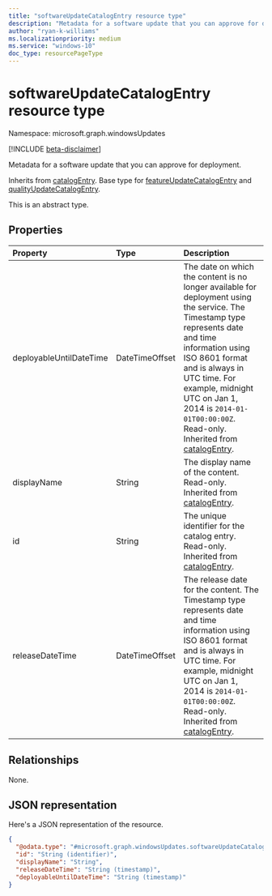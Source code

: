 ```yaml
---
title: "softwareUpdateCatalogEntry resource type"
description: "Metadata for a software update that you can approve for deployment."
author: "ryan-k-williams"
ms.localizationpriority: medium
ms.service: "windows-10"
doc_type: resourcePageType
---
```


# softwareUpdateCatalogEntry resource type

Namespace: microsoft.graph.windowsUpdates

[!INCLUDE [beta-disclaimer](../../includes/beta-disclaimer.md)]

Metadata for a software update that you can approve for deployment.

Inherits from [catalogEntry](../resources/windowsupdates-catalogentry.md). Base type for [featureUpdateCatalogEntry](../resources/windowsupdates-featureupdatecatalogentry.md) and [qualityUpdateCatalogEntry](../resources/windowsupdates-qualityupdatecatalogentry.md).

This is an abstract type.

## Properties
|Property|Type|Description|
|:---|:---|:---|
|deployableUntilDateTime|DateTimeOffset|The date on which the content is no longer available for deployment using the service. The Timestamp type represents date and time information using ISO 8601 format and is always in UTC time. For example, midnight UTC on Jan 1, 2014 is `2014-01-01T00:00:00Z`. Read-only. Inherited from [catalogEntry](../resources/windowsupdates-catalogentry.md).|
|displayName|String|The display name of the content. Read-only. Inherited from [catalogEntry](../resources/windowsupdates-catalogentry.md).|
|id|String|The unique identifier for the catalog entry. Read-only. Inherited from [catalogEntry](../resources/windowsupdates-catalogentry.md).|
|releaseDateTime|DateTimeOffset|The release date for the content. The Timestamp type represents date and time information using ISO 8601 format and is always in UTC time. For example, midnight UTC on Jan 1, 2014 is `2014-01-01T00:00:00Z`. Read-only. Inherited from [catalogEntry](../resources/windowsupdates-catalogentry.md).|

## Relationships
None.

## JSON representation
Here's a JSON representation of the resource.
<!-- {
  "blockType": "resource",
  "keyProperty": "id",
  "@odata.type": "microsoft.graph.windowsUpdates.softwareUpdateCatalogEntry",
  "baseType": "microsoft.graph.windowsUpdates.catalogEntry",
  "openType": false
}
-->
``` json
{
  "@odata.type": "#microsoft.graph.windowsUpdates.softwareUpdateCatalogEntry",
  "id": "String (identifier)",
  "displayName": "String",
  "releaseDateTime": "String (timestamp)",
  "deployableUntilDateTime": "String (timestamp)"
}
```


